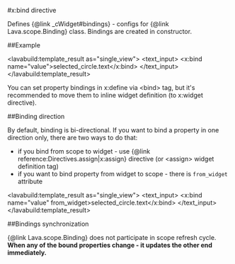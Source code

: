 
#x:bind directive

<script type="lavabuild/eval">result = global.LavaBuild.generateDirectiveInfoBox('bind');</script>

Defines {@link _cWidget#bindings} - configs for {@link Lava.scope.Binding} class. Bindings are created in constructor.

##Example

<lavabuild:template_result as="single_view">
<text_input>
	<x:bind name="value">selected_circle.text</x:bind>
</text_input>
</lavabuild:template_result>

You can set property bindings in x:define via &lt;bind&gt; tag, but it's recommended to move them to inline widget definition (to x:widget directive).

##Binding direction

By default, binding is bi-directional.
If you want to bind a property in one direction only, there are two ways to do that:
- if you bind from scope to widget - use {@link reference:Directives.assign|x:assign} directive (or &lt;assign&gt; widget definition tag)
- if you want to bind property from widget to scope - there is `from_widget` attribute

<lavabuild:template_result as="single_view">
<text_input>
	<x:bind name="value" from_widget>selected_circle.text</x:bind>
</text_input>
</lavabuild:template_result>

##Bindings synchronization

{@link Lava.scope.Binding} does not participate in scope refresh cycle. <b>When any of the bound properties change - 
it updates the other end immediately.</b>